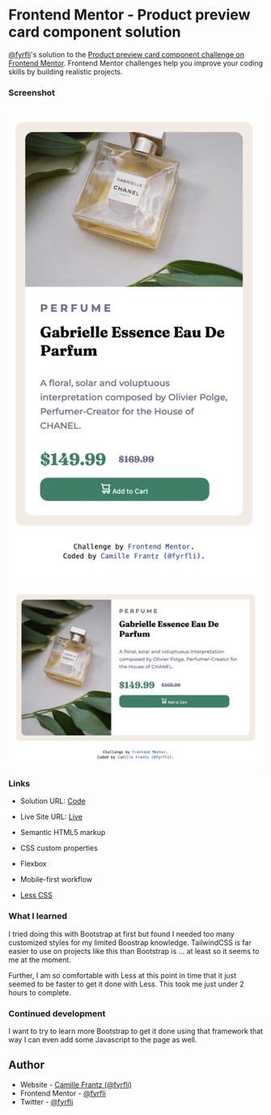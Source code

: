 # Frontend Mentor - Product preview card component solution

[@fyrfli](https://www.frontendmentor.io/profile/fyrfli)'s solution to the [Product preview card component challenge on Frontend Mentor](https://www.frontendmentor.io/challenges/product-preview-card-component-GO7UmttRfa). Frontend Mentor challenges help you improve your coding skills by building realistic projects. 


### Screenshot
![](img/mobile-screenshot.png)
![](img/desktop-screenshot.png)

### Links

- Solution URL: [Code](https://github.com/fyrfli/product-preview-card)
- Live Site URL: [Live](https://fyrfli.github.io/product-preview-card)


- Semantic HTML5 markup
- CSS custom properties
- Flexbox
- Mobile-first workflow
- [Less CSS](https://lesscss.org)

### What I learned

I tried doing this with Bootstrap at first but found I needed too many customized styles for my limited Boostrap knowledge. TailwindCSS is far easier to use on projects like this than Bootstrap is ... at least so it seems to me at the moment. 

Further, I am so comfortable with Less at this point in time that it just seemed to be faster to get it done with Less. This took me just under 2 hours to complete.


### Continued development

I want to try to learn more Bootstrap to get it done using that framework that way I can even add some Javascript to the page as well. 


## Author

- Website - [Camille Frantz (@fyrfli)](https://fyrfli.io)
- Frontend Mentor - [@fyrfli](https://www.frontendmentor.io/profile/fyrfli)
- Twitter - [@fyrfli](https://www.twitter.com/fyrfli)
